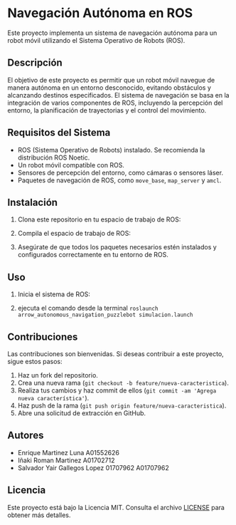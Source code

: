 # Navegación Autónoma en ROS

Este proyecto implementa un sistema de navegación autónoma para un robot móvil utilizando el Sistema Operativo de Robots (ROS).

## Descripción

El objetivo de este proyecto es permitir que un robot móvil navegue de manera autónoma en un entorno desconocido, evitando obstáculos y alcanzando destinos especificados. El sistema de navegación se basa en la integración de varios componentes de ROS, incluyendo la percepción del entorno, la planificación de trayectorias y el control del movimiento.

## Requisitos del Sistema

- ROS (Sistema Operativo de Robots) instalado. Se recomienda la distribución ROS Noetic.
- Un robot móvil compatible con ROS.
- Sensores de percepción del entorno, como cámaras o sensores láser.
- Paquetes de navegación de ROS, como `move_base`, `map_server` y `amcl`.

## Instalación

1. Clona este repositorio en tu espacio de trabajo de ROS:


2. Compila el espacio de trabajo de ROS:


3. Asegúrate de que todos los paquetes necesarios estén instalados y configurados correctamente en tu entorno de ROS.

## Uso

1. Inicia el sistema de ROS:


2. ejecuta el comando desde la terminal `roslaunch arrow_autonomous_navigation_puzzlebot simulacion.launch`

## Contribuciones

Las contribuciones son bienvenidas. Si deseas contribuir a este proyecto, sigue estos pasos:

1. Haz un fork del repositorio.
2. Crea una nueva rama (`git checkout -b feature/nueva-caracteristica`).
3. Realiza tus cambios y haz commit de ellos (`git commit -am 'Agrega nueva característica'`).
4. Haz push de la rama (`git push origin feature/nueva-caracteristica`).
5. Abre una solicitud de extracción en GitHub.

## Autores

- Enrique Martinez Luna A01552626
- Iñaki Roman Martinez A01702712
- Salvador Yair Gallegos Lopez 01707962 A01707962

## Licencia

Este proyecto está bajo la Licencia MIT. Consulta el archivo [LICENSE](LICENSE) para obtener más detalles.
